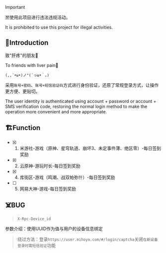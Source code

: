 > [!Important]
> 🈲使用此项目进行违法违规活动。
> 
> It is prohibited to use this project for illegal activities.

## 🏪Introduction
致"肝疼"的朋友🍻

To friends with liver pain🍻

`(,,´•ω•)ノ"(´っω•｀。)`

采用`账号+密码`、`账号+短信验证码`方式进行身份验证，还原了常规登录方式，让操作更方便、更贴切。

The user identity is authenticated using account + password or account + SMS verification code, restoring the normal login method to make the operation more convenient and more appropriate.

## 🏗️Function
- [x] 1. 米游社-游戏（原神、星穹轨道、崩坏3、未定事件薄、绝区零）-每日签到奖励
- [x] 2. 云原神-游玩时长-每日签到奖励 

- [x] 4. 库街区-游戏（鸣潮、战双帕弥什）-每日签到奖励
- [ ] 5. 网易大神-游戏-每日签到奖励
## ☠️BUG
> `X-Rpc-Device_id`

参数介绍：使用UUID作为值与用户的设备信息绑定

> 绕过方法：登录`https://user.mihoyo.com/#/login/captcha`关闭`在新设备登录时需短信验证`功能

